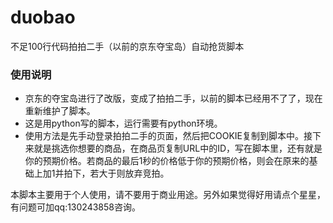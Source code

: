 # duobao
不足100行代码拍拍二手（以前的京东夺宝岛）自动抢货脚本 


### 使用说明
- 京东的夺宝岛进行了改版，变成了拍拍二手，以前的脚本已经用不了了，现在重新维护了脚本。
- 这是用python写的脚本，运行需要有python环境。
- 使用方法是先手动登录拍拍二手的页面，然后把COOKIE复制到脚本中。接下来就是挑选你想要的商品，在商品页复制URL中的ID，写在脚本里，还有就是你的预期价格。若商品的最后1秒的价格低于你的预期价格，则会在原来的基础上加1并拍下，若大于则放弃竞拍。  

本脚本主要用于个人使用，请不要用于商业用途。另外如果觉得好用请点个星星，有问题可加qq:130243858咨询。